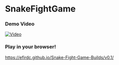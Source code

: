 # SnakeFightGame

### Demo Video
[![Video](https://i.imgur.com/tBifHP6.png)](https://www.youtube.com/watch?v=DwaMoycOfi0)

### Play in your browser!
https://efirdc.github.io/Snake-Fight-Game-Builds/v0.1/


